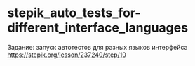 # stepik_auto_tests_for-different_interface_languages

Задание: запуск автотестов для разных языков интерфейса
https://stepik.org/lesson/237240/step/10
